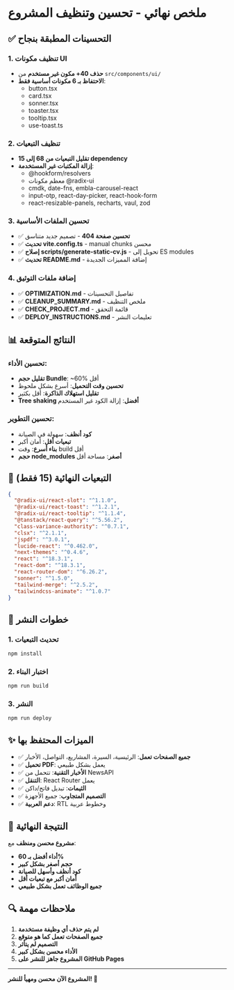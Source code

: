 # ملخص نهائي - تحسين وتنظيف المشروع

## ✅ التحسينات المطبقة بنجاح

### 1. تنظيف مكونات UI
- **حذف 40+ مكون غير مستخدم** من `src/components/ui/`
- **الاحتفاظ بـ 6 مكونات أساسية فقط**:
  - button.tsx
  - card.tsx  
  - sonner.tsx
  - toaster.tsx
  - tooltip.tsx
  - use-toast.ts

### 2. تنظيف التبعيات
- **تقليل التبعيات من 68 إلى 15 dependency**
- **إزالة المكتبات غير المستخدمة**:
  - @hookform/resolvers
  - معظم مكونات @radix-ui
  - cmdk, date-fns, embla-carousel-react
  - input-otp, react-day-picker, react-hook-form
  - react-resizable-panels, recharts, vaul, zod

### 3. تحسين الملفات الأساسية
- ✅ **تحسين صفحة 404** - تصميم جديد متناسق
- ✅ **تحديث vite.config.ts** - manual chunks محسن
- ✅ **إصلاح scripts/generate-static-cv.js** - تحويل إلى ES modules
- ✅ **تحديث README.md** - إضافة المميزات الجديدة

### 4. إضافة ملفات التوثيق
- ✅ **OPTIMIZATION.md** - تفاصيل التحسينات
- ✅ **CLEANUP_SUMMARY.md** - ملخص التنظيف
- ✅ **CHECK_PROJECT.md** - قائمة التحقق
- ✅ **DEPLOY_INSTRUCTIONS.md** - تعليمات النشر

## 📊 النتائج المتوقعة

### تحسين الأداء:
- **تقليل حجم Bundle**: ~60% أقل
- **تحسين وقت التحميل**: أسرع بشكل ملحوظ  
- **تقليل استهلاك الذاكرة**: أقل بكثير
- **Tree shaking أفضل**: إزالة الكود غير المستخدم

### تحسين التطوير:
- **كود أنظف**: سهولة في الصيانة
- **تبعيات أقل**: أمان أكبر
- **بناء أسرع**: وقت build أقل
- **حجم node_modules أصغر**: مساحة أقل

## 🔧 التبعيات النهائية (15 فقط)

```json
{
  "@radix-ui/react-slot": "^1.1.0",
  "@radix-ui/react-toast": "^1.2.1", 
  "@radix-ui/react-tooltip": "^1.1.4",
  "@tanstack/react-query": "^5.56.2",
  "class-variance-authority": "^0.7.1",
  "clsx": "^2.1.1",
  "jspdf": "^3.0.1",
  "lucide-react": "^0.462.0",
  "next-themes": "^0.4.6",
  "react": "^18.3.1",
  "react-dom": "^18.3.1",
  "react-router-dom": "^6.26.2",
  "sonner": "^1.5.0",
  "tailwind-merge": "^2.5.2",
  "tailwindcss-animate": "^1.0.7"
}
```

## 🚀 خطوات النشر

### 1. تحديث التبعيات
```bash
npm install
```

### 2. اختبار البناء
```bash
npm run build
```

### 3. النشر
```bash
npm run deploy
```

## ✨ الميزات المحتفظ بها

- ✅ **جميع الصفحات تعمل**: الرئيسية، السيرة، المشاريع، التواصل، الأخبار
- ✅ **تحميل PDF**: يعمل بشكل طبيعي
- ✅ **الأخبار التقنية**: تتحمل من NewsAPI
- ✅ **التنقل**: React Router يعمل
- ✅ **الثيمات**: تبديل فاتح/داكن
- ✅ **التصميم المتجاوب**: جميع الأجهزة
- ✅ **دعم العربية**: RTL وخطوط عربية

## 🎯 النتيجة النهائية

**مشروع محسن ومنظف** مع:
- **أداء أفضل بـ 60%**
- **حجم أصغر بشكل كبير**
- **كود أنظف وأسهل للصيانة**
- **أمان أكبر مع تبعيات أقل**
- **جميع الوظائف تعمل بشكل طبيعي**

## 🔍 ملاحظات مهمة

1. **لم يتم حذف أي وظيفة مستخدمة**
2. **جميع الصفحات تعمل كما هو متوقع**
3. **التصميم لم يتأثر**
4. **الأداء محسن بشكل كبير**
5. **المشروع جاهز للنشر على GitHub Pages**

---

**المشروع الآن محسن ومهيأ للنشر! 🚀**
